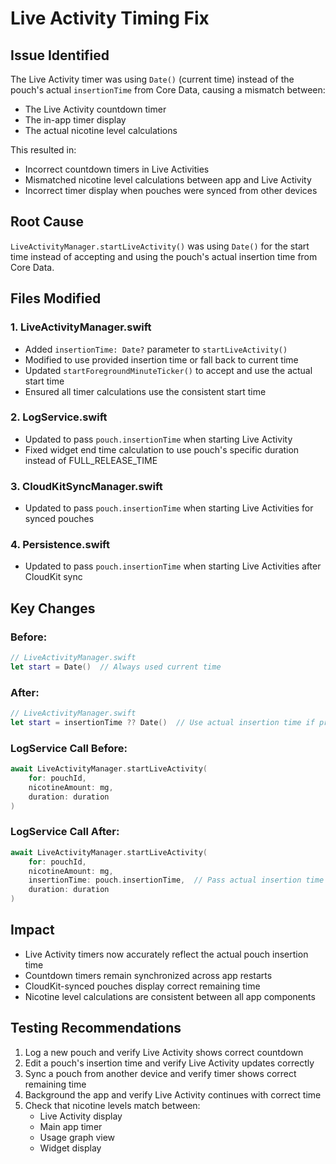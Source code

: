 # Live Activity Timing Fix

## Issue Identified
The Live Activity timer was using `Date()` (current time) instead of the pouch's actual `insertionTime` from Core Data, causing a mismatch between:
- The Live Activity countdown timer
- The in-app timer display
- The actual nicotine level calculations

This resulted in:
- Incorrect countdown timers in Live Activities
- Mismatched nicotine level calculations between app and Live Activity
- Incorrect timer display when pouches were synced from other devices

## Root Cause
`LiveActivityManager.startLiveActivity()` was using `Date()` for the start time instead of accepting and using the pouch's actual insertion time from Core Data.

## Files Modified

### 1. LiveActivityManager.swift
- Added `insertionTime: Date?` parameter to `startLiveActivity()`
- Modified to use provided insertion time or fall back to current time
- Updated `startForegroundMinuteTicker()` to accept and use the actual start time
- Ensured all timer calculations use the consistent start time

### 2. LogService.swift
- Updated to pass `pouch.insertionTime` when starting Live Activity
- Fixed widget end time calculation to use pouch's specific duration instead of FULL_RELEASE_TIME

### 3. CloudKitSyncManager.swift
- Updated to pass `pouch.insertionTime` when starting Live Activities for synced pouches

### 4. Persistence.swift
- Updated to pass `pouch.insertionTime` when starting Live Activities after CloudKit sync

## Key Changes

### Before:
```swift
// LiveActivityManager.swift
let start = Date()  // Always used current time
```

### After:
```swift
// LiveActivityManager.swift
let start = insertionTime ?? Date()  // Use actual insertion time if provided
```

### LogService Call Before:
```swift
await LiveActivityManager.startLiveActivity(
    for: pouchId, 
    nicotineAmount: mg,
    duration: duration
)
```

### LogService Call After:
```swift
await LiveActivityManager.startLiveActivity(
    for: pouchId, 
    nicotineAmount: mg,
    insertionTime: pouch.insertionTime,  // Pass actual insertion time
    duration: duration
)
```

## Impact
- Live Activity timers now accurately reflect the actual pouch insertion time
- Countdown timers remain synchronized across app restarts
- CloudKit-synced pouches display correct remaining time
- Nicotine level calculations are consistent between all app components

## Testing Recommendations
1. Log a new pouch and verify Live Activity shows correct countdown
2. Edit a pouch's insertion time and verify Live Activity updates correctly
3. Sync a pouch from another device and verify timer shows correct remaining time
4. Background the app and verify Live Activity continues with correct time
5. Check that nicotine levels match between:
   - Live Activity display
   - Main app timer
   - Usage graph view
   - Widget display
